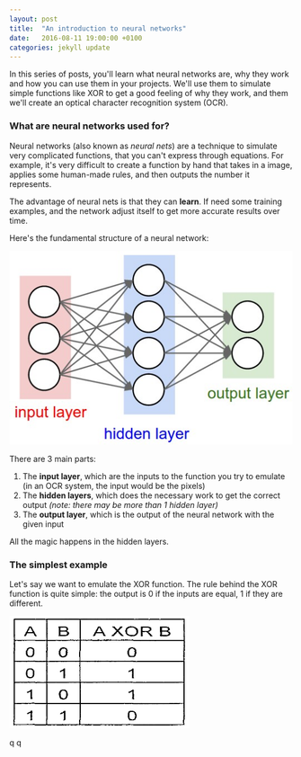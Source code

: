```yaml
---
layout: post
title:  "An introduction to neural networks"
date:   2016-08-11 19:00:00 +0100
categories: jekyll update
---
```


In this series of posts, you'll learn what neural networks are, why they work and how you can use them in your projects. We'll use them to simulate simple functions like XOR to get a good feeling of why they work, and them we'll create an optical character recognition system (OCR).

### What are neural networks used for?

Neural networks (also known as *neural nets*) are a technique to simulate very complicated functions, that you can't express through equations. For example, it's very difficult to create a function by hand that takes in a image, applies some human-made rules, and then outputs the number it represents.

The advantage of neural nets is that they can **learn**. If need some training examples, and the network adjust itself to get more accurate results over time. 

Here's the fundamental structure of a neural network:

<img src="/assets/neuralnet.jpeg" class="center" title="Neural net structure">

There are 3 main parts:

1. The **input layer**, which are the inputs to the function you try to emulate (in an OCR system, the input would be the pixels)
2. The **hidden layers**, which does the necessary work to get the correct output *(note: there may be more than 1 hidden layer)*
3. The **output layer**, which is the output of the neural network with the given input

All the magic happens in the hidden layers.

### The simplest example

Let's say we want to emulate the XOR function. The rule behind the XOR function is quite simple: the output is 0 if the inputs are equal, 1 if they are different.

<img src="/assets/xor.png" class="center" width="320" height="200" title="XOR function">





q
q

